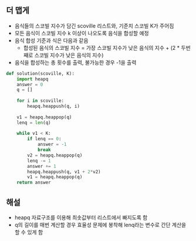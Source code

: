 ## 더 맵게
- 음식들의 스코빌 지수가 담긴 scoville 리스트와, 기준치 스코빌 K가 주어짐
- 모든 음식이 스코빌 지수 k 이상이 나오도록 음식을 합성할 예정
- 음식 합성 기준과 식은 다음과 같음
  - 합성된 음식의 스코빌 지수 = 가장 스코빌 지수가 낮은 음식의 지수 + (2 * 두번쨰로 스코빌 지수가 낮은 음식의 지수)
- 음식을 합성하는 총 횟수를 출력, 불가능한 경우 -1을 출력
```python
def solution(scoville, K):
    import heapq
    answer = 0
    q = []
    
    for i in scoville:
        heapq.heappush(q, i)
    
    v1 = heapq.heappop(q)
    lenq = len(q)
    
    while v1 < K:
        if lenq == 0:
            answer = -1
            break
        v2 = heapq.heappop(q)
        lenq -= 1
        answer += 1
        heapq.heappush(q, v1 + 2*v2)
        v1 = heapq.heappop(q)
    return answer
```

## 해설
- heapq 자료구조를 이용해 최솟값부터 리스트에서 빠지도록 함
- q의 길이를 매번 계산할 경우 효율성 문제에 봉착해 lenq라는 변수로 간단 계산을 할 수 있게 함
